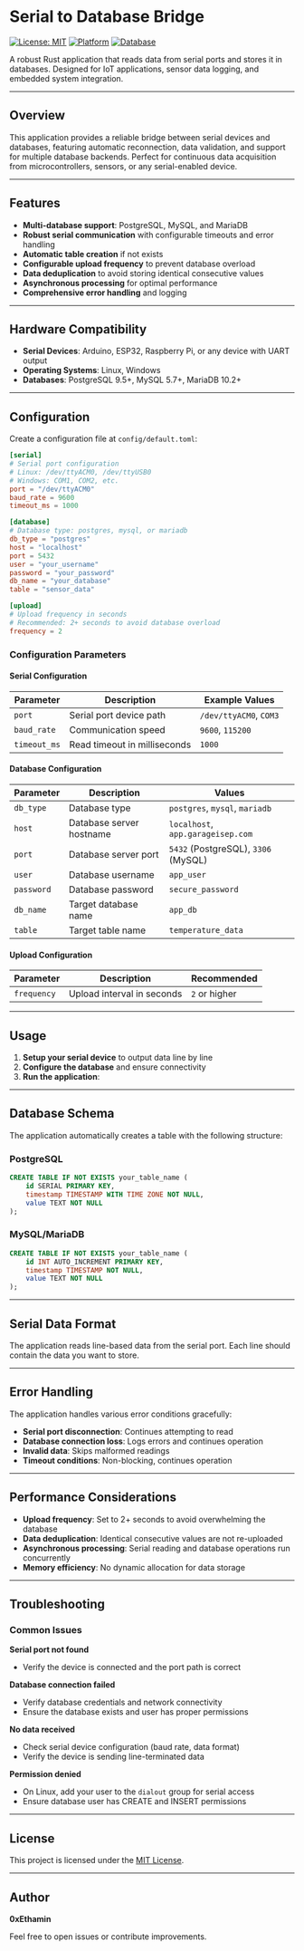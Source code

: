 # Serial to Database Bridge

[![License: MIT](https://img.shields.io/badge/License-MIT-blue.svg)](LICENSE)
[![Platform](https://img.shields.io/badge/platform-Linux%20%7C%20Windows-blue)]()
[![Database](https://img.shields.io/badge/database-PostgreSQL%20%7C%20MySQL%20%7C%20MariaDB-green)]()

A robust Rust application that reads data from serial ports and stores it in databases. Designed for IoT applications, sensor data logging, and embedded system integration.

---

## Overview

This application provides a reliable bridge between serial devices and databases, featuring automatic reconnection, data validation, and support for multiple database backends. Perfect for continuous data acquisition from microcontrollers, sensors, or any serial-enabled device.

---

## Features

- **Multi-database support**: PostgreSQL, MySQL, and MariaDB
- **Robust serial communication** with configurable timeouts and error handling
- **Automatic table creation** if not exists
- **Configurable upload frequency** to prevent database overload
- **Data deduplication** to avoid storing identical consecutive values
- **Asynchronous processing** for optimal performance
- **Comprehensive error handling** and logging

---

## Hardware Compatibility

- **Serial Devices**: Arduino, ESP32, Raspberry Pi, or any device with UART output
- **Operating Systems**: Linux, Windows
- **Databases**: PostgreSQL 9.5+, MySQL 5.7+, MariaDB 10.2+

---

## Configuration

Create a configuration file at `config/default.toml`:

```toml
[serial]
# Serial port configuration
# Linux: /dev/ttyACM0, /dev/ttyUSB0
# Windows: COM1, COM2, etc.
port = "/dev/ttyACM0"
baud_rate = 9600
timeout_ms = 1000

[database]
# Database type: postgres, mysql, or mariadb
db_type = "postgres"
host = "localhost"
port = 5432
user = "your_username"
password = "your_password"
db_name = "your_database"
table = "sensor_data"

[upload]
# Upload frequency in seconds
# Recommended: 2+ seconds to avoid database overload
frequency = 2
```

### Configuration Parameters

#### Serial Configuration
| Parameter    | Description                          | Example Values              |
|--------------|--------------------------------------|-----------------------------|
| `port`       | Serial port device path             | `/dev/ttyACM0`, `COM3`      |
| `baud_rate`  | Communication speed                  | `9600`, `115200`            |
| `timeout_ms` | Read timeout in milliseconds        | `1000`                      |

#### Database Configuration
| Parameter  | Description                    | Values                          |
|------------|--------------------------------|---------------------------------|
| `db_type`  | Database type                  | `postgres`, `mysql`, `mariadb`  |
| `host`     | Database server hostname       | `localhost`, `app.garageisep.com`   |
| `port`     | Database server port           | `5432` (PostgreSQL), `3306` (MySQL) |
| `user`     | Database username              | `app_user`                      |
| `password` | Database password              | `secure_password`               |
| `db_name`  | Target database name           | `app_db`                     |
| `table`    | Target table name              | `temperature_data`              |

#### Upload Configuration
| Parameter   | Description                     | Recommended |
|-------------|---------------------------------|-------------|
| `frequency` | Upload interval in seconds      | `2` or higher |

---

## Usage

1. **Setup your serial device** to output data line by line
2. **Configure the database** and ensure connectivity
4. **Run the application**:


---

## Database Schema

The application automatically creates a table with the following structure:

### PostgreSQL
```sql
CREATE TABLE IF NOT EXISTS your_table_name (
    id SERIAL PRIMARY KEY,
    timestamp TIMESTAMP WITH TIME ZONE NOT NULL,
    value TEXT NOT NULL
);
```

### MySQL/MariaDB
```sql
CREATE TABLE IF NOT EXISTS your_table_name (
    id INT AUTO_INCREMENT PRIMARY KEY,
    timestamp TIMESTAMP NOT NULL,
    value TEXT NOT NULL
);
```

---

## Serial Data Format

The application reads line-based data from the serial port. Each line should contain the data you want to store. 

---

## Error Handling

The application handles various error conditions gracefully:

- **Serial port disconnection**: Continues attempting to read
- **Database connection loss**: Logs errors and continues operation
- **Invalid data**: Skips malformed readings
- **Timeout conditions**: Non-blocking, continues operation

---

## Performance Considerations

- **Upload frequency**: Set to 2+ seconds to avoid overwhelming the database
- **Data deduplication**: Identical consecutive values are not re-uploaded
- **Asynchronous processing**: Serial reading and database operations run concurrently
- **Memory efficiency**: No dynamic allocation for data storage

---

## Troubleshooting

### Common Issues

**Serial port not found**
- Verify the device is connected and the port path is correct

**Database connection failed**
- Verify database credentials and network connectivity
- Ensure the database exists and user has proper permissions

**No data received**
- Check serial device configuration (baud rate, data format)
- Verify the device is sending line-terminated data

**Permission denied**
- On Linux, add your user to the `dialout` group for serial access
- Ensure database user has CREATE and INSERT permissions

---

## License

This project is licensed under the [MIT License](LICENSE).

---

## Author

**0xEthamin**

Feel free to open issues or contribute improvements.